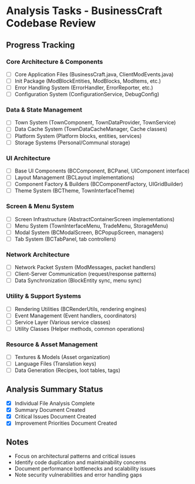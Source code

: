 # Analysis Tasks - BusinessCraft Codebase Review

## Progress Tracking

### Core Architecture & Components
- [ ] Core Application Files (BusinessCraft.java, ClientModEvents.java)
- [ ] Init Package (ModBlockEntities, ModBlocks, ModItems, etc.)
- [ ] Error Handling System (ErrorHandler, ErrorReporter, etc.)
- [ ] Configuration System (ConfigurationService, DebugConfig)

### Data & State Management  
- [ ] Town System (TownComponent, TownDataProvider, TownService)
- [ ] Data Cache System (TownDataCacheManager, Cache classes)
- [ ] Platform System (Platform blocks, entities, services)
- [ ] Storage Systems (Personal/Communal storage)

### UI Architecture
- [ ] Base UI Components (BCComponent, BCPanel, UIComponent interface)
- [ ] Layout Management (BCLayout implementations)
- [ ] Component Factory & Builders (BCComponentFactory, UIGridBuilder)
- [ ] Theme System (BCTheme, TownInterfaceTheme)

### Screen & Menu System
- [ ] Screen Infrastructure (AbstractContainerScreen implementations)
- [ ] Menu System (TownInterfaceMenu, TradeMenu, StorageMenu)
- [ ] Modal System (BCModalScreen, BCPopupScreen, managers)
- [ ] Tab System (BCTabPanel, tab controllers)

### Network Architecture
- [ ] Network Packet System (ModMessages, packet handlers)
- [ ] Client-Server Communication (request/response patterns)
- [ ] Data Synchronization (BlockEntity sync, menu sync)

### Utility & Support Systems
- [ ] Rendering Utilities (BCRenderUtils, rendering engines)
- [ ] Event Management (Event handlers, coordinators)
- [ ] Service Layer (Various service classes)
- [ ] Utility Classes (Helper methods, common operations)

### Resource & Asset Management
- [ ] Textures & Models (Asset organization)
- [ ] Language Files (Translation keys)
- [ ] Data Generation (Recipes, loot tables, tags)

## Analysis Summary Status
- [x] Individual File Analysis Complete
- [x] Summary Document Created  
- [x] Critical Issues Document Created
- [x] Improvement Priorities Document Created

## Notes
- Focus on architectural patterns and critical issues
- Identify code duplication and maintainability concerns
- Document performance bottlenecks and scalability issues
- Note security vulnerabilities and error handling gaps 